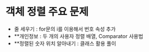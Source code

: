 # 객체 정렬 주요 문제
- 줄 세우기 : for문의 i를 이용해서 번호 속성 추가
- **개인정보 : 두 개의 사용자 정렬 배열, Comparator 사용법 
- **정렬된 숫자 위치 알아내기 : 클래스 활용 풀이